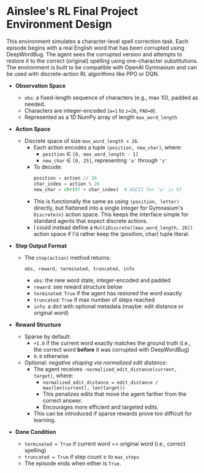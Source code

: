 # Ainslee's RL Final Project Environment Design

This environment simulates a character-level spell correction task. Each episode begins with a real English word that has been corrupted using DeepWordBug. The agent sees the corrupted version and attempts to restore it to the correct (original) spelling using one-character substitutions. The environment is built to be compatible with OpenAI Gymnasium and can be used with discrete-action RL algorithms like PPO or DQN.

- **Observation Space**
  - `obs`: a fixed-length sequence of characters (e.g., max 10), padded as needed.
  - Characters are integer-encoded (`a=1` to `z=26`, `PAD=0`).
  - Represented as a 1D NumPy array of length `max_word_length`

- **Action Space**
  - Discrete space of size `max_word_length × 26`.
    - Each action encodes a tuple `(position, new_char)`, where:
      - `position` $\in$ `[0, max_word_length - 1]`
      - `new_char` $\in$ `[0, 25]`, representing `'a'` through `'z'`
    - To decode:  
      ```python
      position = action // 26  
      char_index = action % 26  
      new_char = chr(97 + char_index)  # ASCII for 'a' is 97
      ```
    - This is functionally the same as using `(position, letter)` directly, but flattened into a single integer for Gymnasium's `Discrete(n)` action space. This keeps the interface simple for standard agents that expect discrete actions.
    - I could instead define a `MultiDiscrete([max_word_length, 26])` action space if I'd rather keep the (position, char) tuple literal.

- **Step Output Format**
  - The `step(action)` method returns:
    ```python
    obs, reward, terminated, truncated, info
    ```
    - `obs`: the new word state, integer-encoded and padded
    - `reward`: see reward structure below
    - `terminated`: `True` if the agent has restored the word exactly
    - `truncated`: `True` if max number of steps reached
    - `info`: a dict with optional metadata (maybe: edit distance or original word)

- **Reward Structure**
  - Sparse by default:
    - `+1.0` if the current word exactly matches the ground truth (i.e., the correct word **before** it was corrupted with DeepWordBug)
    - `0.0` otherwise
  - Optional: *negative shaping via normalized edit distance*:
    - The agent receives `-normalized_edit_distance(current, target)`, where:
      - `normalized_edit_distance = edit_distance / max(len(current), len(target))`
      - This penalizes edits that move the agent farther from the correct answer.
      - Encourages more efficient and targeted edits.
    - This can be introduced if sparse rewards prove too difficult for learning.

- **Done Condition**
  - `terminated = True` if current word == original word (i.e., correct spelling)
  - `truncated = True` if step count $\geq$ to `max_steps`
  - The episode ends when either is `True`.
